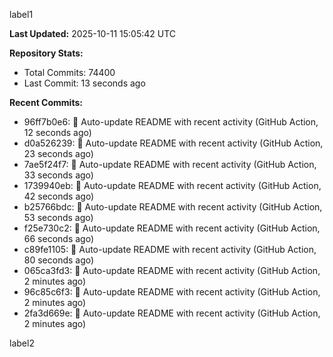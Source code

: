 
label1 
<!-- ACTIVITY_START -->
**Last Updated:** 2025-10-11 15:05:42 UTC

**Repository Stats:**
- Total Commits: 74400
- Last Commit: 13 seconds ago

**Recent Commits:**
- 96ff7b0e6: 🤖 Auto-update README with recent activity (GitHub Action, 12 seconds ago)
- d0a526239: 🤖 Auto-update README with recent activity (GitHub Action, 23 seconds ago)
- 7ae5f24f7: 🤖 Auto-update README with recent activity (GitHub Action, 33 seconds ago)
- 1739940eb: 🤖 Auto-update README with recent activity (GitHub Action, 42 seconds ago)
- b25766bdc: 🤖 Auto-update README with recent activity (GitHub Action, 53 seconds ago)
- f25e730c2: 🤖 Auto-update README with recent activity (GitHub Action, 66 seconds ago)
- c89fe1105: 🤖 Auto-update README with recent activity (GitHub Action, 80 seconds ago)
- 065ca3fd3: 🤖 Auto-update README with recent activity (GitHub Action, 2 minutes ago)
- 96c85c6f3: 🤖 Auto-update README with recent activity (GitHub Action, 2 minutes ago)
- 2fa3d669e: 🤖 Auto-update README with recent activity (GitHub Action, 2 minutes ago)
<!-- ACTIVITY_END -->

label2
